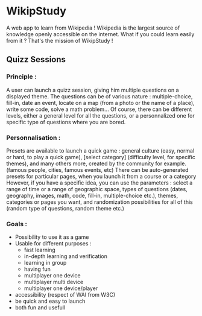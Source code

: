 # WikipStudy
A web app to learn from Wikipedia !
Wikipedia is the largest source of knowledge openly accessible on the internet.
What if you could learn easily from it ?
That's the mission of WikipStudy !

## Quizz Sessions
### Principle :
A user can launch a quizz session, giving him multiple questions on a displayed theme.
The questions can be of various nature : multiple-choice, fill-in, date an event, locate on a map (from a photo or the name of a place), write some code, solve a math problem...
Of course, there can be different levels, either a general level for all the questions, or a personnalized one for specific type of questions where you are bored.

### Personnalisation :
Presets are available to launch a quick game : general culture (easy, normal or hard, to play a quick game), [select category] (difficulty level, for specific themes), and many others more, created by the community for example. (famous people, cities, famous events, etc)
There can be auto-generated presets for particular pages, when you launch it from a course or a category
However, if you have a specific idea, you can use the parameters : select a range of time or a range of geographic space, types of questions (dates, geography, images, math, code, fill-in, multiple-choice etc.), themes, categories or pages you want, and randomization possibilities for all of this (random type of questions, random theme etc.)

### Goals :
- Possibility to use it as a game
- Usable for different purposes :
    - fast learning
    - in-depth learning and verification
    - learning in group
    - having fun
    - multiplayer one device
    - multiplayer multi device
    - multiplayer one device/player
- accessibility (respect of WAI from W3C)
- be quick and easy to launch
- both fun and usefull
